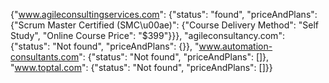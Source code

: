 {"www.agileconsultingservices.com": {"status": "found", "priceAndPlans": {"Scrum Master Certified (SMC\u00ae)": {"Course Delivery Method": "Self Study", "Online Course Price": "$399"}}}, "agileconsultancy.com": {"status": "Not found", "priceAndPlans": {}}, "www.automation-consultants.com": {"status": "Not found", "priceAndPlans": []}, "www.toptal.com": {"status": "Not found", "priceAndPlans": []}}